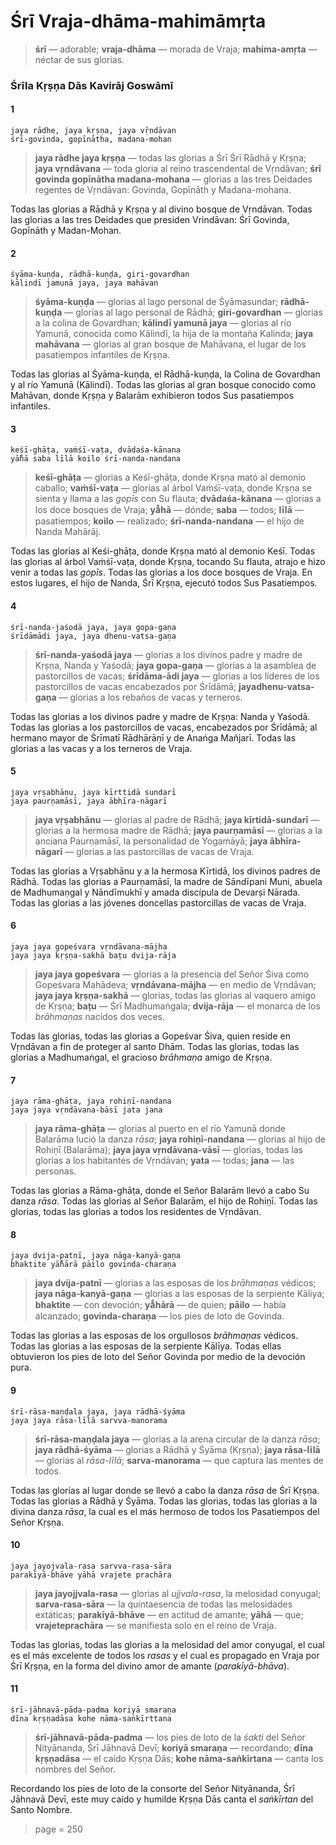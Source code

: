 # Śrī Vraja-dhāma-mahimāmṛta

> **śrī** — adorable; **vraja-dhāma** — morada de Vraja; **mahima-amṛta** — néctar de sus glorias.

### Śrīla Kṛṣṇa Dās Kavirāj Goswāmī

#### 1

    jaya rādhe, jaya kṛṣṇa, jaya vṝndāvan
    śrī-govinda, gopīnātha, madana-mohan

> **jaya rādhe jaya kṛṣṇa** — todas las glorias a Śrī Śrī Rādhā y Kṛṣṇa; **jaya vṛndāvana** — toda gloria al reino trascendental de Vṛndāvan; **śrī govinda gopīnātha madana-mohana** — glorias a las tres Deidades regentes de Vṛndāvan: Govinda, Gopīnāth y Madana-mohana.

Todas las glorias a Rādhā y Kṛṣṇa y al divino bosque de Vṛndāvan. Todas las glorias a las tres Deidades que presiden Vrindāvan: Śrī Govinda, Gopīnāth y Madan-Mohan.

#### 2

    śyāma-kuṇḍa, rādhā-kuṇḍa, giri-govardhan
    kālindī jamunā jaya, jaya mahāvan

> **śyāma-kuṇḍa** — glorias al lago personal de Śyāmasundar; **rādhā-kuṇḍa** — glorias al lago personal de Rādhā; **giri-govardhan** — glorias a la colina de Govardhan; **kālindī yamunā jaya** — glorias al río Yamunā, conocida como Kālindī, la hija de la montaña Kalinda; **jaya mahāvana** — glorias al gran bosque de Mahāvana, el lugar de los pasatiempos infantiles de Kṛṣṇa.

Todas las glorias al Śyāma-kuṇḍa, el Rādhā-kuṇḍa, la Colina de Govardhan y al río Yamunā (Kālindī). Todas las glorias al gran bosque conocido como Mahāvan, donde Kṛṣṇa y Balarām exhibieron todos Sus pasatiempos infantiles.

#### 3

    keśī-ghāṭa, vaṁśī-vaṭa, dvādaśa-kānana
    yā̐hā saba līlā koilo śrī-nanda-nandana

> **keśī-ghāṭa** — glorias a Keśī-ghāṭa, donde Kṛṣṇa mató al demonio caballo; **vaṁśī-vaṭa** — glorias al árbol Vaṁśī-vaṭa, donde Kṛṣṇa se sienta y llama a las *gopīs* con Su flauta; **dvādaśa-kānana** — glorias a los doce bosques de Vraja; **yā̐hā** — dónde; **saba** — todos; **līlā** — pasatiempos; **koilo** — realizado; **śrī-nanda-nandana** — el hijo de Nanda Mahārāj.

Todas las glorias al Keśi-ghāṭa, donde Kṛṣṇa mató al demonio Keśī. Todas las glorias al árbol Vaṁśī-vaṭa, donde Kṛṣṇa, tocando Su flauta, atrajo e hizo venir a todas las *gopīs*. Todas las glorias a los doce bosques de Vraja. En estos lugares, el hijo de Nanda, Śrī Kṛṣṇa, ejecutó todos Sus Pasatiempos.

#### 4

    śrī-nanda-jaśodā jaya, jaya gopa-gaṇa
    śrīdāmādi jaya, jaya dhenu-vatsa-gaṇa

> **śrī-nanda-yaśodā jaya** — glorias a los divinos padre y madre de Kṛṣṇa, Nanda y Yaśodā; **jaya gopa-gaṇa** — glorias a la asamblea de pastorcillos de vacas; **śrīdāma-ādi jaya** — glorias a los líderes de los pastorcillos de vacas encabezados por Śrīdāmā; **jayadhenu-vatsa-gaṇa** — glorias a los rebaños de vacas y terneros.

Todas las glorias a los divinos padre y madre de Kṛṣṇa: Nanda y Yaśodā. Todas las glorias a los pastorcillos de vacas, encabezados por Śrīdāmā; al hermano mayor de Śrīmatī Rādhārāṇī y de Anaṅga Mañjarī. Todas las glorias a las vacas y a los terneros de Vraja.

#### 5

    jaya vṛṣabhānu, jaya kīrttidā sundarī
    jaya paurṇamāsī, jaya ābhīra-nāgarī

> **jaya vṛṣabhānu** — glorias al padre de Rādhā; **jaya kīrtidā-sundarī** — glorias a la hermosa madre de Rādhā; **jaya paurṇamāsī** — glorias a la anciana Paurṇamāsī, la personalidad de Yogamāyā; **jaya ābhīra-nāgarī** — glorias a las pastorcillas de vacas de Vraja.

Todas las glorias a Vṛṣabhānu y a la hermosa Kīrtidā, los divinos padres de Rādhā. Todas las glorias a Paurṇamāsī, la madre de Sāndīpani Muni, abuela de Madhumaṇgal y Nāndīmukhī y amada discípula de Devarṣi Nārada. Todas las glorias a las jóvenes doncellas pastorcillas de vacas de Vraja.

#### 6

    jaya jaya gopeśvara vṛndāvana-mājha
    jaya jaya kṛṣṇa-sakhā baṭu dvija-rāja

> **jaya jaya gopeśvara** — glorias a la presencia del Señor Śiva como Gopeśvara Mahādeva; **vṛndāvana-mājha** — en medio de Vṛndāvan; **jaya jaya kṛṣṇa-sakhā** — glorias, todas las glorias al vaquero amigo de Kṛṣṇa; **baṭu** — Śrī Madhumaṅgala; **dvija-rāja** — el monarca de los *brāhmaṇas* nacidos dos veces.

Todas las glorias, todas las glorias a Gopeśvar Śiva, quien reside en Vṛndāvan a fin de proteger al santo Dhām. Todas las glorias, todas las glorias a Madhumaṅgal, el gracioso *brāhmaṇa* amigo de Kṛṣṇa.

#### 7

    jaya rāma-ghāṭa, jaya rohiṇī-nandana
    jaya jaya vṛndāvana-bāsī jata jana

> **jaya rāma-ghāṭa** — glorias al puerto en el río Yamunā donde Balarāma lució la danza *rāsa*; **jaya rohiṇī-nandana** — glorias al hijo de Rohiṇī (Balarāma); **jaya jaya vṛndāvana-vāsī** — glorias, todas las glorias a los habitantes de Vṛndāvan; **yata** — todas; **jana** — las personas.

Todas las glorias a Rāma-ghāṭa, donde el Señor Balarām llevó a cabo Su danza *rāsa*. Todas las glorias al Señor Balarām, el hijo de Rohiṇī. Todas las glorias, todas las glorias a todos los residentes de Vṛndāvan.

#### 8

    jaya dvija-patnī, jaya nāga-kanyā-gaṇa
    bhaktite yā̐hārā pāilo govinda-charaṇa

> **jaya dvija-patnī** — glorias a las esposas de los *brāhmaṇas* védicos; **jaya nāga-kanyā-gaṇa** — glorias a las esposas de la serpiente Kāliya; **bhaktite** — con devoción; **yā̐hārā** — de quien; **pāilo** — había alcanzado; **govinda-charaṇa** — los pies de loto de Govinda.

Todas las glorias a las esposas de los orgullosos *brāhmaṇas* védicos. Todas las glorias a las esposas de la serpiente Kālīya. Todas ellas obtuvieron los pies de loto del Señor Govinda por medio de la devoción pura.

#### 9

    śrī-rāsa-maṇḍala jaya, jaya rādhā-śyāma
    jaya jaya rāsa-līlā sarvva-manorama

> **śrī-rāsa-maṇḍala jaya** — glorias a la arena circular de la danza *rāsa*; **jaya rādhā-śyāma** — glorias a Rādhā y Śyāma (Kṛṣṇa); **jaya rāsa-līlā** — glorias al *rāsa-līlā*; **sarva-manorama** — que captura las mentes de todos.

Todas las glorias al lugar donde se llevó a cabo la danza *rāsa* de Śrī Kṛṣṇa. Todas las glorias a Rādhā y Śyāma. Todas las glorias, todas las glorias a la divina danza *rāsa*, la cual es el más hermoso de todos los Pasatiempos del Señor Kṛṣṇa.

#### 10

    jaya jayojvala-rasa sarvva-rasa-sāra
    parakīyā-bhāve yāhā vrajete prachāra

> **jaya jayojjvala-rasa** — glorias al *ujjvala-rasa*, la melosidad conyugal; **sarva-rasa-sāra** — la quintaesencia de todas las melosidades extáticas; **parakīyā-bhāve** — en actitud de amante; **yāhā** — que; **vrajeteprachāra** — se manifiesta solo en el reino de Vraja.

Todas las glorias, todas las glorias a la melosidad del amor conyugal, el cual es el más excelente de todos los *rasas* y el cual es propagado en Vraja por Śrī Kṛṣṇa, en la forma del divino amor de amante (*parakīyā-bhāva*).

#### 11

    śrī-jāhnavā-pāda-padma koriyā smaraṇa
    dīna kṛṣṇadāsa kohe nāma-saṅkīrttana

> **śrī-jāhnavā-pāda-padma** — los pies de loto de la *śakti* del Señor Nityānanda, Śrī Jāhnavā Devī; **koriyā smaraṇa** — recordando; **dīna kṛṣṇadāsa** — el caído Kṛṣṇa Dās; **kohe nāma-saṅkīrtana** — canta los nombres del Señor.

Recordando los pies de loto de la consorte del Señor Nityānanda, Śrī Jāhnavā Devī, este muy caído y humilde Kṛṣṇa Dās canta el *saṅkīrtan* del Santo Nombre.


> page = 250

